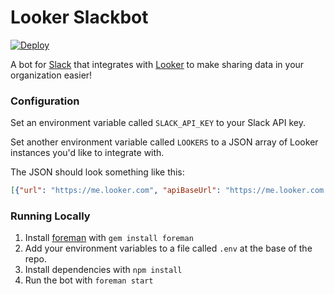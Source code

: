 # Looker Slackbot

[![Deploy](https://www.herokucdn.com/deploy/button.svg)](https://heroku.com/deploy)

A bot for [Slack](http://slack.com) that integrates with [Looker](http://looker.com) to make sharing data in your organization easier!

### Configuration

Set an environment variable called `SLACK_API_KEY` to your Slack API key.

Set another environment variable called `LOOKERS` to a JSON array of Looker instances you'd like to integrate with.

The JSON should look something like this:

```json
[{"url": "https://me.looker.com", "apiBaseUrl": "https://me.looker.com:19999/api/3.0", "clientId": "abcdefghjkl", "clientSecret": "abcdefghjkl"},{"url": "https://me-staging.looker.com", "apiBaseUrl": "https://me-staging.looker.com:19999/api/3.0", "clientId": "abcdefghjkl", "clientSecret": "abcdefghjkl"}]
```

### Running Locally

1. Install [foreman](https://github.com/ddollar/foreman) with `gem install foreman`
2. Add your environment variables to a file called `.env` at the base of the repo.
3. Install dependencies with `npm install`
3. Run the bot with `foreman start`
